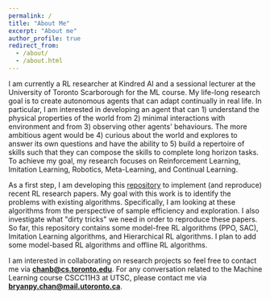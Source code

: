 ```yaml
---
permalink: /
title: "About Me"
excerpt: "About me"
author_profile: true
redirect_from: 
  - /about/
  - /about.html
---
```


I am currently a RL researcher at Kindred AI and a sessional lecturer at the University of Toronto Scarborough for the ML course. My life-long research goal is to create autonomous agents that can adapt continually in real life. In particular, I am interested in developing an agent that can 1) understand the physical properties of the world from 2) minimal interactions with environment and from 3) observing other agents' behaviours. The more ambitious agent would be 4) curious about the world and explores to answer its own questions and have the ability to 5) build a repertoire of skills such that they can compose the skills to complete long horizon tasks. To achieve my goal, my research focuses on Reinforcement Learning, Imitation Learning, Robotics, Meta-Learning, and Continual Learning.

As a first step, I am developing this [repository](https://github.com/chanb/rl_sandbox_public) to implement (and reproduce) recent RL research papers. My goal with this work is to identify the problems with existing algorithms. Specifically, I am looking at these algorithms from the perspective of sample efficiency and exploration. I also investigate what "dirty tricks" we need in order to reproduce these papers. So far, this repository contains some model-free RL algorithms (PPO, SAC), Imitation Learning algorithms, and Hierarchical RL algorithms. I plan to add some model-based RL algorithms and offline RL algorithms.

I am interested in collaborating on research projects so feel free to contact me via [**chanb@cs.toronto.edu**](mailto:chanb@cs.toronto.edu). For any conversation related to the Machine Learning course CSCC11H3 at UTSC, please contact me via [**bryanpy.chan@mail.utoronto.ca**](mailto:bryanpy.chan@mail.utoronto.ca).
